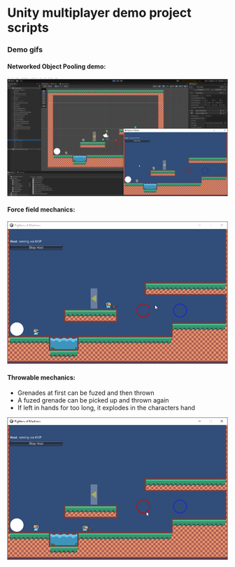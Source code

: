 # Unity multiplayer demo project scripts

### Demo gifs

#### Networked Object Pooling demo:

 ![Networked Object Pooling Demo](./ObjectPool.gif)

#### Force field mechanics:

 ![Force Fields Demo](./ForceFields.gif)

 #### Throwable mechanics:

 - Grenades at first can be fuzed and then thrown
 - A fuzed grenade can be picked up and thrown again
 - If left in hands for too long, it explodes in the characters hand

 ![Grenade Demo](./Grenade.gif)